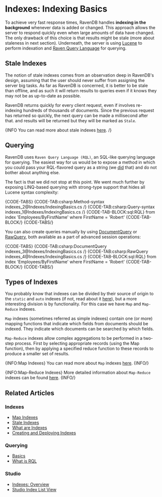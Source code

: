 # Indexes: Indexing Basics

To achieve very fast response times, RavenDB handles **indexing in the background** whenever data is added or changed. This approach allows the server to respond quickly even when large amounts of data have changed. The only drawback of this choice is that results might be stale (more about staleness in next section). Underneath, the server is using [Lucene](http://lucene.apache.org/) to perform indexation and [Raven Query Language](../client-api/session/querying/what-is-rql) for querying.

## Stale Indexes

The notion of stale indexes comes from an observation deep in RavenDB's design, assuming that the user should never suffer from assigning the server big tasks. As far as RavenDB is concerned, it is better to be stale than offline, and as such it will return results to queries even if it knows they may not be as up-to-date as possible.

RavenDB returns quickly for every client request, even if involves re-indexing hundreds of thousands of documents. Since the previous request has returned so quickly, the next query can be made a millisecond after that. and results will be returned but they will be marked as `Stale`.

{INFO You can read more about stale indexes [here](../indexes/stale-indexes). /}

## Querying

RavenDB uses `Raven Query Language (RQL)`, an SQL-like querying language for querying. The easiest way for us would be to expose a method in which you could pass your RQL-flavored query as a string (we [did](../client-api/session/querying/how-to-query#session.advanced.rawquery) that) and do not bother about anything else.

The fact is that we did not stop at this point. We went much further by exposing LINQ-based querying with strong-type support that hides all Lucene syntax complexity:

{CODE-TABS}
{CODE-TAB:csharp:Method-syntax indexes_2@Indexes/IndexingBasics.cs /}
{CODE-TAB:csharp:Query-syntax indexes_1@Indexes/IndexingBasics.cs /}
{CODE-TAB-BLOCK:sql:RQL}
from index 'Employees/ByFirstName'
where FirstName = 'Robert'
{CODE-TAB-BLOCK/}
{CODE-TABS/}

You can also create queries manually by using  [DocumentQuery](../client-api/session/querying/document-query/what-is-document-query) or [RawQuery](../client-api/session/querying/how-to-query#session.advanced.rawquery), both available as a part of advanced session operations:

{CODE-TABS}
{CODE-TAB:csharp:DocumentQuery indexes_3@Indexes/IndexingBasics.cs /}
{CODE-TAB:csharp:RawQuery indexes_4@Indexes/IndexingBasics.cs /}
{CODE-TAB-BLOCK:sql:RQL}
from index 'Employees/ByFirstName'
where FirstName = 'Robert'
{CODE-TAB-BLOCK/}
{CODE-TABS/}

## Types of Indexes

You probably know that indexes can be divided by their source of origin to the `static` and `auto` indexes (if not, read about it [here](../indexes/creating-and-deploying)), but a more interesting division is by functionality. For this case we have `Map` and `Map-Reduce` indexes.

`Map` indexes (sometimes referred as simple indexes) contain one (or more) mapping functions that indicate which fields from documents should be indexed. They indicate which documents can be searched by which fields.

`Map-Reduce` indexes allow complex aggregations to be performed in a two-step process. First by selecting appropriate records (using the Map function), then by applying a specified reduce function to these records to produce a smaller set of results.

{INFO:Map Indexes}
You can read more about `Map` indexes [here](../indexes/map-indexes).
{INFO/}

{INFO:Map-Reduce Indexes}
More detailed information about `Map-Reduce` indexes can be found [here](../indexes/map-reduce-indexes).
{INFO/}

## Related Articles

### Indexes

- [Map Indexes](../indexes/map-indexes)
- [Stale Indexes](../indexes/stale-indexes)
- [What are Indexes](../indexes/what-are-indexes)
- [Creating and Deploying Indexes](../indexes/creating-and-deploying)

### Querying

- [Basics](../indexes/querying/basics)
- [What is RQL](../client-api/session/querying/what-is-rql)

### Studio

- [Indexes: Overview](../studio/database/indexes/indexes-overview#indexes-overview)
- [Studio Index List View](../studio/database/indexes/indexes-list-view)
